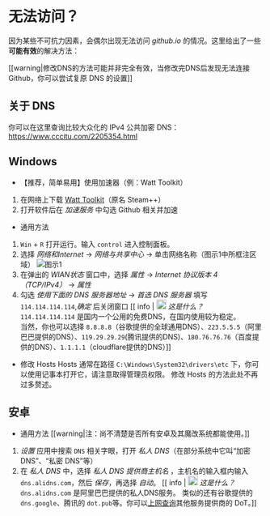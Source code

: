 # 无法访问？
因为某些不可抗力因素，会偶尔出现无法访问 *github.io* 的情况。这里给出了一些**可能有效**的解决方法：

[[warning|修改DNS的方法可能并非完全有效，当修改完DNS后发现无法连接 Github，你可以尝试复原 DNS 的设置]]

## 关于 DNS
你可以在这里查询比较大众化的 IPv4 公共加密 DNS：<https://www.cccitu.com/2205354.html>

## Windows

- 【推荐，简单易用】使用加速器（例：Watt Toolkit）
1. 在网络上下载 [Watt Toolkit](https://steampp.net/)（原名 Steam++）
2. 打开软件后在 *加速服务* 中勾选 Github 相关并加速

- 通用方法
1. `Win` + `R` 打开运行。输入 `control` 进入控制面板。
2. 选择 *网络和Internet* → *网络与共享中心* → 单击网络名称（图示1中所框注区域）
![图示1](https://img.remit.ee/api/file/BQACAgUAAyEGAASHRsPbAAI2MWh3cPzeYPoAAd-JrrSVo4V9scXOnwACiBcAAub7wFfvO02_SOvp-jYE.png)
3. 在弹出的 *WlAN状态* 窗口中，选择 *属性* → *Internet 协议版本 4（TCP/IPv4）* → *属性*
4. 勾选 *使用下面的 DNS 服务器地址* → *首选 DNS 服务器* 填写 `114.114.114.114`,*确定* 后关闭窗口
[[ info | <img src="https://img.icons8.com/?size=48&id=kNMmj1h9AoTk&format=png" style="height:1.2rem;"></img> *这是什么？*  
`114.114.114.114` 是国内一个公用的免费DNS，在国内使用较为稳定。  
当然，你也可以选择 `8.8.8.8`（谷歌提供的全球通用DNS）、`223.5.5.5`（阿里巴巴提供的DNS）、`119.29.29.29`(腾讯提供的DNS)、`180.76.76.76`（百度提供的DNS）、`1.1.1.1`（cloudflare提供的DNS）]]

- 修改 Hosts
Hosts 通常在路径 `C:\Windows\System32\drivers\etc` 下，你可以使用记事本打开它，请注意取得管理员权限。
修改 Hosts 的方法此处不再过多赘述。

## 安卓
- 通用方法
[[warning|注：尚不清楚是否所有安卓及其魔改系统都能使用。]]
1. *设置* 应用中搜索 `DNS` 相关字眼，打开 *私人 DNS*（在部分系统中它叫“加密 DNS”、“私密 DNS”等）
2. 在 *私人 DNS* 中，选择 *私人 DNS 提供商主机名* ，主机名的输入框内输入 `dns.alidns.com`，然后 *保存*，再选择 *自动*。
[[ info | <img src="https://img.icons8.com/?size=48&id=kNMmj1h9AoTk&format=png" style="height:1.2rem;"></img> *这是什么？*  
`dns.alidns.com` 是阿里巴巴提供的私人DNS服务。
类似的还有谷歌提供的 `dns.google`、腾讯的 `dot.pub`等。你可以[上网查询](https://www.cccitu.com/2205354.html)其他服务提供商的 DoT。]]